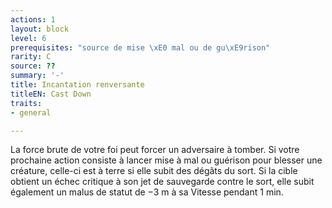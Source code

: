 ```yaml
---
actions: 1
layout: block
level: 6
prerequisites: "source de mise \xE0 mal ou de gu\xE9rison"
rarity: C
source: ??
summary: '-'
title: Incantation renversante
titleEN: Cast Down
traits:
- general

---
```


<p>La force brute de votre foi peut forcer un adversaire à tomber. Si votre prochaine action consiste à lancer mise à mal ou guérison pour blesser une créature, celle-ci est à terre si elle subit des dégâts du sort. Si la cible obtient un échec critique à son jet de sauvegarde contre le sort, elle subit également un malus de statut de −3 m à sa Vitesse pendant 1 min.</p>